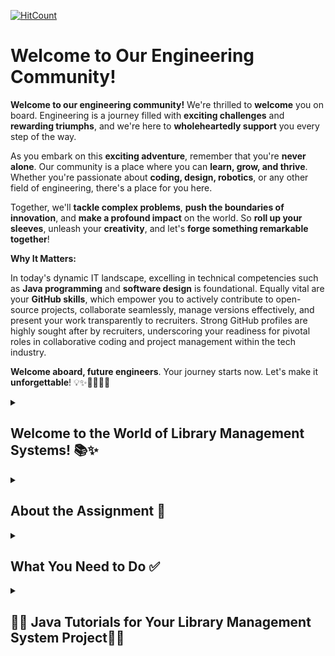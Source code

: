   [![HitCount](https://hits.dwyl.com/youth-innovations/LibraryManagementSystem.svg?style=flat-square)](http://hits.dwyl.com/youth-innovations/LibraryManagementSystem)
  
# Welcome to Our Engineering Community!

**Welcome to our engineering community!** We're thrilled to **welcome** you on board. Engineering is a journey filled with **exciting challenges** and **rewarding triumphs**, and we're here to **wholeheartedly support** you every step of the way.

As you embark on this **exciting adventure**, remember that you're **never alone**. Our community is a place where you can **learn, grow, and thrive**. Whether you're passionate about **coding, design, robotics**, or any other field of engineering, there's a place for you here.

Together, we'll **tackle complex problems**, **push the boundaries of innovation**, and **make a profound impact** on the world. So **roll up your sleeves**, unleash your **creativity**, and let's **forge something remarkable together**!

**Why It Matters:**

In today's dynamic IT landscape, excelling in technical competencies such as **Java programming** and **software design** is foundational. Equally vital are your **GitHub skills**, which empower you to actively contribute to open-source projects, collaborate seamlessly, manage versions effectively, and present your work transparently to recruiters. Strong GitHub profiles are highly sought after by recruiters, underscoring your readiness for pivotal roles in collaborative coding and project management within the tech industry.


**Welcome aboard, future engineers**. Your journey starts now. Let's make it **unforgettable**! 💡✨🔧🔬🔭🌟

<details>
<summary markdown="span"><h2>Welcome to the World of Library Management Systems! 📚✨</h2></summary>

Library Management Systems (LMS) are like magic wands for libraries, helping organize and share books with ease. Whether you're a librarian, student, or book enthusiast, LMS makes finding and enjoying books a breeze!

**What LMS Can Do:**

- **Easy Access:** LMS organizes books and materials so anyone can find what they need quickly.
- **Smooth Operations:** It helps librarians keep track of borrowed books, manage fines, and keep the library running smoothly.
- **User-Friendly:** Patrons can search for books, reserve them, and even renew online, making library visits a joy.

**Imagine This:**

Picture a library where finding your favorite book is as easy as a click. LMS makes it possible! Librarians can manage everything behind the scenes, ensuring every visit is a delightful experience.

Whether you're diving into a new adventure, researching a topic, or simply relaxing with a good book, our Library Management System is here to enhance your journey. Welcome to a world of knowledge and discovery!

Enjoy your time exploring books and beyond with our Library Management System. Let's embark on this reading adventure together! 🌟📖
</details>
<details>
<summary markdown="span"><h2>About the Assignment 📝</h2></summary>

In this assignment, students will develop a basic Library Management System (LMS) using Java. The assignment involves creating the following files and classes within the `src` directory:

### LibrarySystem.java

**Classes and Methods to Implement:**
- **LibrarySystem class:** This main class will serve as the entry point for the library management system.
  - **Methods to Implement:**
    - `addBook(String title, String author, String isbn)`: Adds a new book to the library inventory with the specified title, author, and ISBN.
    - `removeBook(String isbn)`: Removes a book from the library inventory based on its ISBN.
    - `updateBook(String isbn, String title, String author)`: Updates the title and author information of a book.
    - `checkoutBook(String isbn)`: Marks a book as checked out.
    - `returnBook(String isbn)`: Marks a checked-out book as returned.
    - `generateReport()`: Generates a report on library inventory and book borrowing statistics.

### Book.java

**Classes and Members to Implement:**
- **Book class:** Define the structure of a book object with the following attributes:
  - `String title`: The title of the book.
  - `String author`: The author of the book.
  - `String isbn`: The ISBN (International Standard Book Number) of the book.
  - `boolean available`: Indicates whether the book is available for borrowing (`true`) or checked out (`false`).
  
  - **Methods to Implement:**
    - `setTitle(String title)`, `setAuthor(String author)`, `setIsbn(String isbn)`: Methods to set the title, author, and ISBN of the book.
    - `getTitle()`, `getAuthor()`, `getIsbn()`: Methods to retrieve the title, author, and ISBN of the book.
    - `isAvailable()`, `setAvailable(boolean available)`: Methods to check the availability of the book and update its availability status.
    - `displayBookInfo()`: Method to display all information about the book, including title, author, ISBN, and availability status.

### Technical Hints:
- **Object-Oriented Design:** Use meaningful class and method names to improve code readability. Consider using encapsulation to protect the internal state of objects.
- **Error Handling:** Implement error handling for cases such as invalid ISBN format or book not found scenarios.
- **Documentation:** Add comments and documentation within your code to explain the purpose of each method and clarify how to use them.
- **Testing:** Test your implementation with sample data to ensure that all methods work correctly and handle edge cases appropriately.

This assignment introduces fundamental concepts of Java programming, including object-oriented principles, class design, and basic file handling. It aims to provide hands-on experience in developing a small-scale application while focusing on clarity and simplicity for beginners.

For more details on Java programming concepts or class design, refer to reliable Java resources such as Oracle's Java documentation or Java tutorials online.
</details>
<details>
<summary markdown="span"><h2>What You Need to Do ✅</h2></summary>

Follow these steps carefully to complete the Library Management System (LMS) assignment:
1. **Clone the Repository:** Start by cloning or forking the repository using the following command:
2. **Navigate to `src` Directory:** Go to the `src` directory of the cloned repository where you will implement your Java files:
3. **Implement the Classes and Methods:**
- **LibrarySystem.java:**
  - Implement the following methods in the `LibrarySystem` class:
    - `addBook(String title, String author, String isbn)`: Adds a new book to the library inventory.
    - `removeBook(String isbn)`: Removes a book from the library inventory.
    - `updateBook(String isbn, String title, String author)`: Updates the title and author information of a book.
    - `checkoutBook(String isbn)`: Marks a book as checked out.
    - `returnBook(String isbn)`: Marks a checked-out book as returned.
    - `generateReport()`: Generates a report on library inventory and book borrowing statistics.

- **Book.java:**
  - Define the `Book` class with the following attributes and methods:
    - Attributes: `String title`, `String author`, `String isbn`, `boolean available`.
    - Methods: `setTitle(String title)`, `setAuthor(String author)`, `setIsbn(String isbn)`, `getTitle()`, `getAuthor()`, `getIsbn()`, `isAvailable()`, `setAvailable(boolean available)`, `displayBookInfo()`.

4. **Build the Code:** Once you've implemented the classes and methods, build the code using the following command in the terminal:
5. **Test Your Code:** Run the compiled code to test your implementations. You can create a test file (`LibrarySystemTest.java`) to test each method individually or use a test suite for comprehensive testing.
6. **Submit Your Assignment:** Once you've verified that your code works correctly, you can submit your assignment as per the submission instructions provided by your instructor.
   
Follow these steps carefully to complete the assignment. Happy coding! 🚀
</details>
<details>
<summary markdown="span"><h2>📘🌟 Java Tutorials for Your Library Management System Project🌟📘<h2></summary>

- **Object-Oriented Programming in Java:**
  - [Object-Oriented Programming Concepts in Java](https://www.javatpoint.com/java-oops-concepts)

- **File Handling in Java:**
  - [Java File Handling Tutorial](https://www.geeksforgeeks.org/file-handling-java-using-filewriter-filereader/)

- **Exception Handling in Java:**
  - [Java Exception Handling](https://www.tutorialspoint.com/java/java_exceptions.htm)

- **JUnit Testing Framework:**
  - [JUnit Tutorial](https://www.tutorialspoint.com/junit/index.htm)

- **Java Documentation and API Reference:**
  - [Oracle Java SE Documentation](https://docs.oracle.com/javase/8/docs/)
</details>
